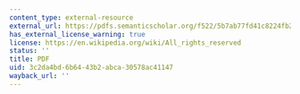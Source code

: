 ```yaml
---
content_type: external-resource
external_url: https://pdfs.semanticscholar.org/f522/5b7ab77fd41c8224fb26e48d4fb00425d460.pdf
has_external_license_warning: true
license: https://en.wikipedia.org/wiki/All_rights_reserved
status: ''
title: PDF
uid: 3c2da4bd-6b64-43b2-abca-30578ac41147
wayback_url: ''
---
```

